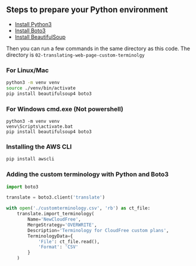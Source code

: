 ## Steps to prepare your Python environment

- [Install Python3](https://www.python.org/downloads/)
- [Install Boto3](https://pypi.org/project/boto3/)
- [Install BeautifulSoup](https://www.crummy.com/software/BeautifulSoup/bs4/doc/#installing-beautiful-soup)

Then you can run a few commands in the same directory as this code. The directory is `02-translating-web-page-custom-terminolgy` 

### For Linux/Mac

```bash
python3 -m venv venv
source ./venv/bin/activate
pip install beautifulsoup4 boto3
```

### For Windows cmd.exe (Not powershell)

```
python3 -m venv venv
venv\Scripts\activate.bat
pip install beautifulsoup4 boto3 
```

### Installing the AWS CLI

```bash 
pip install awscli
```

### Adding the custom terminology with Python and Boto3

```python
import boto3

translate = boto3.client('translate')

with open('./customterminology.csv', 'rb') as ct_file:
    translate.import_terminology(
        Name='NewCloudFree',
        MergeStrategy='OVERWRITE',
        Description='Terminology for CloudFree custom plans',
        TerminologyData={
            'File': ct_file.read(),
            'Format': 'CSV'
        }
    )

```
